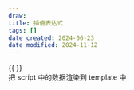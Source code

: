 ```yaml
---
draw:
title: 插值表达式
tags: []
date created: 2024-06-23
date modified: 2024-11-12
---
```


{{ }}  
把 script 中的数据渲染到 template 中

<!-- more -->
